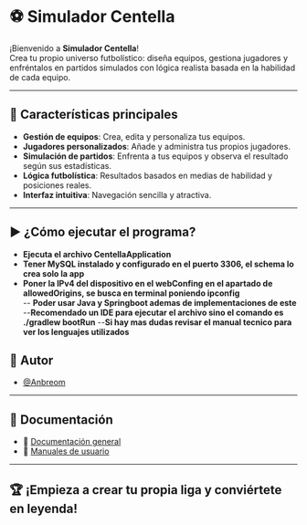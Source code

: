 # ⚽ Simulador Centella

¡Bienvenido a **Simulador Centella**!  
Crea tu propio universo futbolístico: diseña equipos, gestiona jugadores y enfréntalos en partidos simulados con lógica realista basada en la habilidad de cada equipo.

---

## 🚀 Características principales

- **Gestión de equipos**: Crea, edita y personaliza tus equipos.
- **Jugadores personalizados**: Añade y administra tus propios jugadores.
- **Simulación de partidos**: Enfrenta a tus equipos y observa el resultado según sus estadísticas.
- **Lógica futbolística**: Resultados basados en medias de habilidad y posiciones reales.
- **Interfaz intuitiva**: Navegación sencilla y atractiva.

---

## ▶️ ¿Cómo ejecutar el programa?

- **Ejecuta el archivo CentellaApplication**  
- **Tener MySQL instalado y configurado en el puerto 3306, el schema lo crea solo la app** 
- **Poner la IPv4 del dispositivo en el webConfing en el apartado de allowedOrigins, se busca en terminal poniendo ipconfig**   
-- **Poder usar Java y Springboot ademas de implementaciones de este** 
--**Recomendado un IDE para ejecutar el archivo sino el comando es ./gradlew bootRun**
--**Si hay mas dudas revisar el manual tecnico para ver los lenguajes utilizados**



## 👤 Autor

- [@Anbreom](https://www.github.com/agommar2912b)

---

## 📄 Documentación

- 📘 [Documentación general](https://docs.google.com/document/d/1nxQXIbFBO9qWmRTcwQZ7yO1Wa7LpD9ajb-_mka-aZkg/edit?usp=sharing)
- 📝 [Manuales de usuario](https://www.canva.com/design/DAGqJCzZH1o/s_xIUFTxYZQXL-DEgYRLXQ/view?utm_content=DAGqJCzZH1o&utm_campaign=designshare&utm_medium=link2&utm_source=uniquelinks&utlId=h2d3a76a49d)

---

## 🏆 ¡Empieza a crear tu propia liga y conviértete en leyenda!


